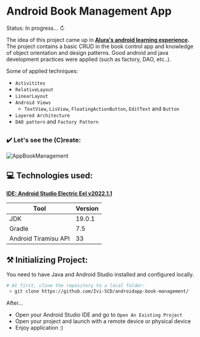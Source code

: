 
# Android Book Management App

Status: In progress... ↻

The idea of this project came up in **[Alura's android learning experience](https://www.alura.com.br/formacao-android).** 
The project contains a basic CRUD in the book control app and knowledge of object orientation and design patterns. 
Good android and java development practices were applied (such as factory, DAO, etc..).

Some of applied techniques:
* `Activitites`
* `RelativeLayout`
* `LinearLayout`
* `Android Views`
  * `TextView`, `LisView`, `FloatingActionButton`, `EditText` and `Button`
* `Layered Architecture`
* `DAO pattern` and `Factory Pattern`

##

### ✔️ Let's see the (C)reate: 

![AppBookManagement](https://user-images.githubusercontent.com/81643916/213927004-58ca47c4-c0b0-4ef8-8a6d-0b6647b85ca7.gif)

## 💻 Technologies used:

**[IDE: Android Studio Electric Eel v2022.1.1](https://developer.android.com/studio)**

 |Tool|Version|
---|---|
|JDK|19.0.1|
|Gradle|7.5|
|Android Tiramisu API|33|

## ⚒ Initializing Project:
You need to have Java and Android Studio installed and configured locally.

```bash
# At first, clone the repository to a local folder: 
 > git clone https://github.com/Ivi-SCD/androidapp-book-management/
```
After...
* Open your Android Studio IDE and go to `Open An Existing Project`
* Open your project and launch with a remote device or physical device
* Enjoy application :)
